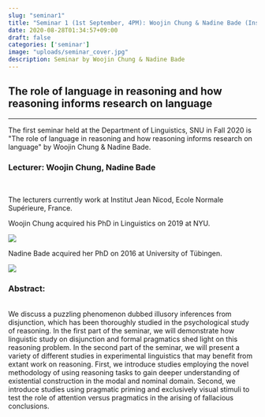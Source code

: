 ```yaml
---
slug: "seminar1"
title: "Seminar 1 (1st September, 4PM): Woojin Chung & Nadine Bade (Institut Jean Nicod)"
date: 2020-08-28T01:34:57+09:00
draft: false
categories: ['seminar']
image: "uploads/seminar_cover.jpg"
description: Seminar by Woojin Chung & Nadine Bade
---
```


## The role of language in reasoning and how reasoning informs research on language
***

The first seminar held at the Department of Linguistics, SNU in Fall 2020 is "The role of language in reasoning and how reasoning informs research on language" by Woojin Chung & Nadine Bade. 

### Lecturer: Woojin Chung, Nadine Bade
<br/>

The lecturers currently work at Institut Jean Nicod, Ecole Normale Supérieure, France. 

Woojin Chung acquired his PhD in Linguistics on 2019 at NYU.

![ ](/uploads/Woojin_Chung_image.jpg#floatleft)

Nadine Bade acquired her PhD on 2016 at University of Tübingen.

![ ](/uploads/Nadine_Bade_image.jpg#floatleft)

### Abstract: 
<br/>
We discuss a puzzling phenomenon dubbed illusory inferences from disjunction, which has been thoroughly studied in the psychological study of reasoning. In the first part of the seminar, we will demonstrate how linguistic study on disjunction and formal pragmatics shed light on this reasoning problem. In the second part of the seminar, we will present a variety of different studies in experimental linguistics that may benefit from extant work on reasoning. First, we introduce studies employing the novel methodology of using reasoning tasks to gain deeper understanding of existential construction in the modal and nominal domain. Second, we introduce studies using pragmatic priming and exclusively visual stimuli to test the role of attention versus pragmatics in the arising of fallacious conclusions.
<br/><br/>